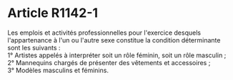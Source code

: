 # Article R1142-1

  
Les emplois et activités professionnelles pour l'exercice desquels l'appartenance à l'un ou l'autre sexe constitue la condition déterminante sont les suivants :   
1° Artistes appelés à interpréter soit un rôle féminin, soit un rôle masculin ;   
2° Mannequins chargés de présenter des vêtements et accessoires ;   
3° Modèles masculins et féminins.